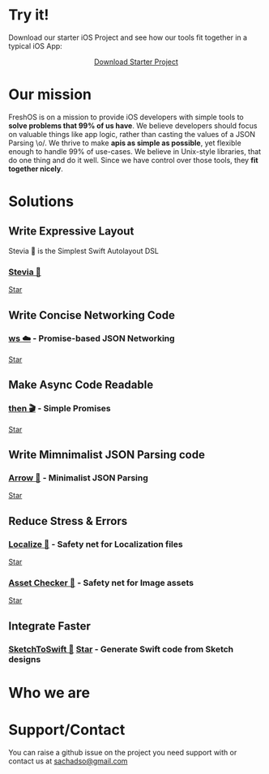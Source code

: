 # Try it!
Download our starter iOS Project and see how our tools fit together in a typical iOS App:
<div style="text-align:center">
<a class="github-button" href="https://github.com/freshOS/StarterProject/archive/master.zip" data-icon="octicon-cloud-download" data-style="mega" aria-label="Download freshOS/StarterProject on GitHub">Download Starter Project</a>
</div>

# Our mission
FreshOS is on a mission to provide iOS developers with simple tools to **solve problems that 99% of us have**.
We believe developers should focus on valuable things like app logic, rather than casting the values of a JSON Parsing \o/.
We thrive to make **apis as simple as possible**, yet flexible enough to handle 99% of use-cases.
We believe in Unix-style libraries, that do one thing and do it well.
Since we have control over those tools, they **fit together nicely**.

# Solutions

## Write Expressive Layout
Stevia 🍃 is the Simplest Swift Autolayout DSL

### [Stevia 🍃](https://github.com/freshOS/Stevia)
<a class="github-button" href="https://github.com/freshOS/Stevia" data-icon="octicon-star" data-style="mega" data-count-href="/freshOS/Stevia/stargazers" data-count-api="/repos/freshOS/Stevia#stargazers_count" data-count-aria-label="# stargazers on GitHub" aria-label="Star freshOS/Stevia on GitHub">Star</a>

## Write Concise Networking Code

### [ws ☁️](https://github.com/freshOS/ws) - Promise-based JSON Networking
<a class="github-button" href="https://github.com/freshOS/ws" data-icon="octicon-star" data-style="mega" data-count-href="/freshOS/ws/stargazers" data-count-api="/repos/freshOS/ws#stargazers_count" data-count-aria-label="# stargazers on GitHub" aria-label="Star freshOS/ws on GitHub">Star</a>

## Make Async Code Readable

### [then 🎬](https://github.com/freshOS/then) - Simple Promises
<a class="github-button" href="https://github.com/freshOS/then" data-icon="octicon-star" data-style="mega" data-count-href="/freshOS/then/stargazers" data-count-api="/repos/freshOS/then#stargazers_count" data-count-aria-label="# stargazers on GitHub" aria-label="Star freshOS/then on GitHub">Star</a>

## Write Mimnimalist JSON Parsing code

### [Arrow 🏹](https://github.com/freshOS/Arrow) - Minimalist JSON Parsing
<a class="github-button" href="https://github.com/freshOS/Arrow" data-icon="octicon-star" data-style="mega" data-count-href="/freshOS/Arrow/stargazers" data-count-api="/repos/freshOS/Arrow#stargazers_count" data-count-aria-label="# stargazers on GitHub" aria-label="Star freshOS/Arrow on GitHub">Star</a>

## Reduce Stress & Errors

### [Localize 🏁](https://github.com/freshOS/Localize) - Safety net for Localization files
<a class="github-button" href="https://github.com/freshOS/Localize" data-icon="octicon-star" data-style="mega" data-count-href="/freshOS/Localize/stargazers" data-count-api="/repos/freshOS/Localize#stargazers_count" data-count-aria-label="# stargazers on GitHub" aria-label="Star freshOS/Localize on GitHub">Star</a>

### [Asset Checker 👮](https://github.com/s4cha/AssetChecker) - Safety net for Image assets
<a class="github-button" href="https://github.com/s4cha/AssetChecker" data-icon="octicon-star" data-style="mega" data-count-href="/s4cha/AssetChecker/stargazers" data-count-api="/repos/s4cha/AssetChecker#stargazers_count" data-count-aria-label="# stargazers on GitHub" aria-label="Star s4cha/AssetChecker on GitHub">Star</a>

## Integrate Faster

### [SketchToSwift 📲](https://github.com/freshOS/SketchToSwift) <a class="github-button" href="https://github.com/freshOS/SketchToSwift" data-icon="octicon-star" data-style="mega" data-count-href="/freshOS/SketchToSwift/stargazers" data-count-api="/repos/freshOS/SketchToSwift#stargazers_count" data-count-aria-label="# stargazers on GitHub" aria-label="Star freshOS/SketchToSwift on GitHub">Star</a> - Generate Swift code from Sketch designs



# Who we are

<div class="github-card" data-github="s4cha" data-width="400" data-height="150" data-theme="default"></div>
<script src="//cdn.jsdelivr.net/github-cards/latest/widget.js"></script>
<div class="github-card" data-github="maxkonovalov" data-width="400" data-height="150" data-theme="default"></div>
<script src="//cdn.jsdelivr.net/github-cards/latest/widget.js"></script>


# Support/Contact
You can raise a github issue on the project you need support with or contact us at [sachadso@gmail.com](sachadso@gmail.com)

<!-- Place this tag in your head or just before your close body tag. -->
<script async defer src="https://buttons.github.io/buttons.js"></script>
